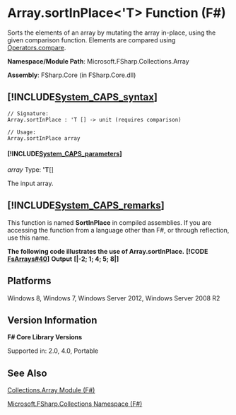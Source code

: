 # Array.sortInPlace<'T> Function (F#)

Sorts the elements of an array by mutating the array in-place, using the given comparison function. Elements are compared using [Operators.compare](http://msdn.microsoft.com/en-us/library/295e1320-0955-4c3d-ac31-288fa80a658c).

**Namespace/Module Path**: Microsoft.FSharp.Collections.Array

**Assembly**: FSharp.Core (in FSharp.Core.dll)


## [!INCLUDE[System_CAPS_syntax](//System/Token/System_CAPS_syntax_md.md)]

```
// Signature:
Array.sortInPlace : 'T [] -> unit (requires comparison)

// Usage:
Array.sortInPlace array
```

#### [!INCLUDE[System_CAPS_parameters](//System/Token/System_CAPS_parameters_md.md)]
*array*
Type: **'T**[[]](http://msdn.microsoft.com/en-us/library/def20292-9aae-4596-9275-b94e594f8493)


The input array.




## [!INCLUDE[System_CAPS_remarks](//System/Token/System_CAPS_remarks_md.md)]
This function is named **SortInPlace** in compiled assemblies. If you are accessing the function from a language other than F#, or through reflection, use this name.

**The following code illustrates the use of Array.sortInPlace.**
**[!CODE [FsArrays#40](../CodeSnippet/VS_Snippets_Fsharp/fsarrays/FSharp/fs/program.fs#40)]**
**Output**
**[|-2; 1; 4; 5; 8|]**
## Platforms
Windows 8, Windows 7, Windows Server 2012, Windows Server 2008 R2


## Version Information
**F# Core Library Versions**

Supported in: 2.0, 4.0, Portable




## See Also
[Collections.Array Module &#40;F&#35;&#41;](Collections.Array+Module+28%F%2329%.md)

[Microsoft.FSharp.Collections Namespace &#40;F&#35;&#41;](Microsoft.FSharp.Collections+Namespace+28%F%2329%.md)

